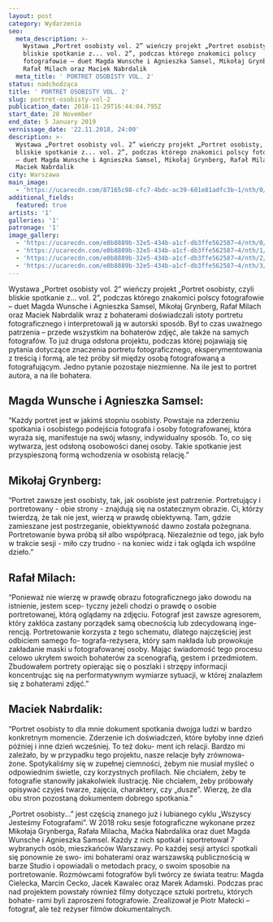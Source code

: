```yaml
---
layout: post
category: Wydarzenia
seo:
  meta_description: >-
    Wystawa „Portret osobisty vol. 2” wieńczy projekt „Portret osobisty, czyli
    bliskie spotkanie z... vol. 2”, podczas którego znakomici polscy
    fotografowie – duet Magda Wunsche i Agnieszka Samsel, Mikołaj Grynberg,
    Rafał Milach oraz Maciek Nabrdalik
  meta_title: ' PORTRET OSOBISTY VOL. 2'
status: nadchodząca
title: ' PORTRET OSOBISTY VOL. 2'
slug: portret-osobisty-vol-2
publication_date: 2018-11-29T16:44:04.795Z
start_date: 28 November
end_date: 5 January 2019
vernissage_date: '22.11.2018, 24:00'
description: >-
  Wystawa „Portret osobisty vol. 2” wieńczy projekt „Portret osobisty, czyli
  bliskie spotkanie z... vol. 2”, podczas którego znakomici polscy fotografowie
  – duet Magda Wunsche i Agnieszka Samsel, Mikołaj Grynberg, Rafał Milach oraz
  Maciek Nabrdalik
city: Warszawa
main_image:
  - 'https://ucarecdn.com/87165c98-cfc7-4bdc-ac39-601e81adfc3b~1/nth/0/'
additional_fields:
  featured: true
artists: '1'
galleries: '1'
patronage: '1'
image_gallery:
  - 'https://ucarecdn.com/e0b8889b-32e5-434b-a1cf-db3ffe562587~4/nth/0/'
  - 'https://ucarecdn.com/e0b8889b-32e5-434b-a1cf-db3ffe562587~4/nth/1/'
  - 'https://ucarecdn.com/e0b8889b-32e5-434b-a1cf-db3ffe562587~4/nth/2/'
  - 'https://ucarecdn.com/e0b8889b-32e5-434b-a1cf-db3ffe562587~4/nth/3/'
---
```



Wystawa „Portret osobisty vol. 2” wieńczy projekt „Portret osobisty, czyli bliskie spotkanie z... vol. 2”, podczas którego znakomici polscy fotografowie – duet Magda Wunsche i Agnieszka Samsel, Mikołaj Grynberg, Rafał Milach oraz Maciek Nabrdalik wraz z bohaterami doświadczali istoty portretu fotograficznego i interpretowali ją w autorski sposób. Był to czas uważnego patrzenia – przede wszystkim na bohaterów zdjęć, ale także na samych fotografów. To już druga odsłona projektu, podczas której pojawiają się pytania dotyczące znaczenia portretu fotograficznego, eksperymentowania z treścią i formą, ale też próby sił między osobą fotografowaną a fotografującym. Jedno pytanie pozostaje niezmienne. Na ile jest to portret autora, a na ile bohatera.

 

## Magda Wunsche i Agnieszka Samsel:
“Każdy portret jest w jakimś stopniu osobisty. Powstaje na zderzeniu spotkania i osobistego podejścia fotografa i osoby fotografowanej, która wyraża się, manifestuje na swój własny, indywidualny sposób. To, co się wytwarza, jest odsłoną osobowości danej osoby. Takie spotkanie jest przyspieszoną formą wchodzenia w osobistą relację.”
 

## Mikołaj Grynberg:
“Portret zawsze jest osobisty, tak, jak osobiste jest patrzenie. Portretujący i portretowany - obie strony - znajdują się na ostatecznym obrazie. Ci, którzy twierdzą, że tak nie jest, wierzą w prawdę obiektywną. Tam, gdzie zamieszane jest postrzeganie, obiektywność dawno została pożegnana. Portretowanie bywa próbą sił albo współpracą. Niezależnie od tego, jak było w trakcie sesji - miło czy trudno - na koniec widz i tak ogląda ich wspólne dzieło.”
 

## Rafał Milach:
“Ponieważ nie wierzę w prawdę obrazu fotograficznego jako dowodu na istnienie, jestem scep- tyczny jeżeli chodzi o prawdę o osobie portretowanej, którą oglądamy na zdjęciu. Fotograf jest zawsze agresorem, który zakłóca zastany porządek samą obecnością lub zdecydowaną inge- rencją. Portretowanie korzysta z tego schematu, dlatego najczęściej jest odbiciem samego fo- tografa-reżysera, który sam nakłada lub prowokuje zakładanie maski u fotografowanej osoby. Mając świadomość tego procesu celowo ukryłem swoich bohaterów za scenografią, gestem i przedmiotem. Zbudowałem portrety opierając się o poszlaki i strzępy informacji koncentrując się na performatywnym wymiarze sytuacji, w której znalazłem się z bohaterami zdjęć.”
 

## Maciek Nabrdalik:
“Portret osobisty to dla mnie dokument spotkania dwojga ludzi w bardzo konkretnym momencie. Zderzenie ich doświadczeń, które byłoby inne dzień później i inne dzień wcześniej. To też doku- ment ich relacji. Bardzo mi zależało, by w przypadku tego projektu, nasze relacje były zrównowa- żone. Spotykaliśmy się w zupełnej ciemności, żebym nie musiał myśleć o odpowiednim świetle, czy korzystnych profilach. Nie chciałem, żeby te fotografie stanowiły jakakolwiek ilustrację. Nie chciałem, żeby próbowały opisywać czyjeś twarze, zajęcia, charaktery, czy „dusze”. Wierzę, że dla obu stron pozostaną dokumentem dobrego spotkania.”

 

„Portret osobisty...” jest częścią znanego już i lubianego cyklu „Wszyscy Jesteśmy Fotografami”. W 2018 roku sesje fotograficzne wykonane przez Mikołaja Grynberga, Rafała Milacha, Maćka Nabrdalika oraz duet Magda Wunsche i Agnieszka Samsel. Każdy z nich spotkał i sportretował 7 wybranych osób, mieszkańców Warszawy. Po każdej sesji artyści spotkali się ponownie ze swo- imi bohaterami oraz warszawską publicznością w barze Studio i opowiadali o metodach pracy, o swoim sposobie na portretowanie. Rozmówcami fotografów byli twórcy ze świata teatru: Magda Cielecka, Marcin Cecko, Jacek Kawalec oraz Marek Adamski.
Podczas prac nad projektem powstały również filmy dotyczące sztuki portretu, których bohate- rami byli zaproszeni fotografowie. Zrealizował je Piotr Małecki – fotograf, ale też reżyser filmów dokumentalnych.
